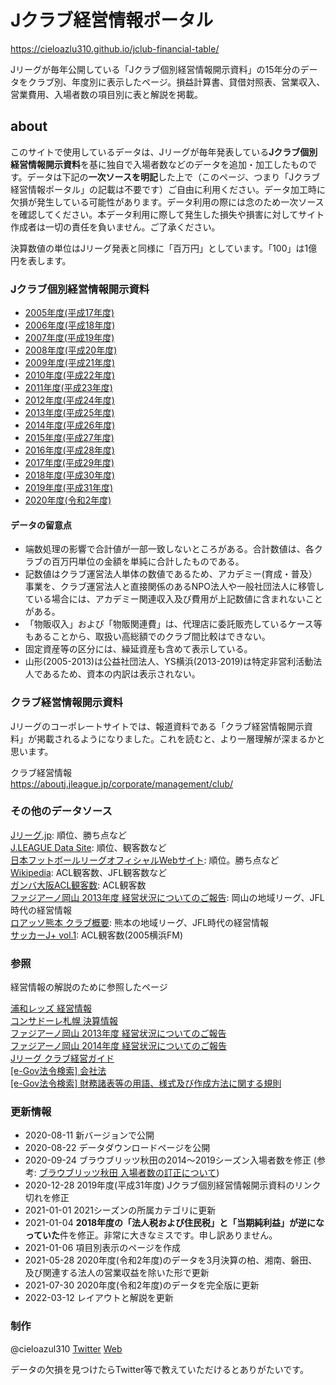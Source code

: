 # Jクラブ経営情報ポータル

<https://cieloazlu310.github.io/jclub-financial-table/>

Jリーグが毎年公開している「Jクラブ個別経営情報開示資料」の15年分のデータをクラブ別、年度別に表示したページ。損益計算書、貸借対照表、営業収入、営業費用、入場者数の項目別に表と解説を掲載。

## about

このサイトで使用しているデータは、Jリーグが毎年発表している**Jクラブ個別経営情報開示資料**を基に独自で入場者数などのデータを追加・加工したものです。データは下記の**一次ソースを明記**した上で（このページ、つまり「Jクラブ経営情報ポータル」の記載は不要です）ご自由に利用ください。データ加工時に欠損が発生している可能性があります。データ利用の際には念のため一次ソースを確認してください。本データ利用に際して発生した損失や損害に対してサイト作成者は一切の責任を負いません。ご了承ください。

決算数値の単位はJリーグ発表と同様に「百万円」としています。「100」は1億円を表します。

### Jクラブ個別経営情報開示資料

- [2005年度(平成17年度)](https://www.jleague.jp/docs/aboutj/club2006_02.pdf "2005年度(平成17年度) Jクラブ個別経営情報開示資料")
- [2006年度(平成18年度)](https://www.jleague.jp/docs/aboutj/club2007_02.pdf "2006年度(平成18年度) Jクラブ個別経営情報開示資料")
- [2007年度(平成19年度)](https://www.jleague.jp/docs/aboutj/club2008_02.pdf "2007年度(平成19年度) Jクラブ個別経営情報開示資料")
- [2008年度(平成20年度)](https://www.jleague.jp/docs/aboutj/club2009_02.pdf "2008年度(平成20年度) Jクラブ個別経営情報開示資料")
- [2009年度(平成21年度)](https://www.jleague.jp/docs/aboutj/club2010_02.pdf "2009年度(平成21年度) Jクラブ個別経営情報開示資料")
- [2010年度(平成22年度)](https://www.jleague.jp/docs/aboutj/club2011_02.pdf "2010年度(平成22年度) Jクラブ個別経営情報開示資料")
- [2011年度(平成23年度)](https://www.jleague.jp/docs/aboutj/club-h23kaiji.pdf "2011年度(平成23年度) Jクラブ個別経営情報開示資料")
- [2012年度(平成24年度)](https://www.jleague.jp/docs/aboutj/club-h24kaiji.pdf "2012年度(平成24年度) Jクラブ個別経営情報開示資料")
- [2013年度(平成25年度)](https://www.jleague.jp/docs/aboutj/club-h25kaiji.pdf "2013年度(平成25年度) Jクラブ個別経営情報開示資料")
- [2014年度(平成26年度)](https://www.jleague.jp/docs/aboutj/club-h26kaiji.pdf "2014年度(平成26年度) Jクラブ個別経営情報開示資料")
- [2015年度(平成27年度)](https://www.jleague.jp/docs/aboutj/club-h27kaiji.pdf "2015年度(平成27年度) Jクラブ個別経営情報開示資料")
- [2016年度(平成28年度)](https://www.jleague.jp/docs/aboutj/club-h28kaiji.pdf "2016年度(平成28年度) Jクラブ個別経営情報開示資料")
- [2017年度(平成29年度)](https://www.jleague.jp/docs/aboutj/club-h29kaiji.pdf "2017年度(平成29年度) Jクラブ個別経営情報開示資料")
- [2018年度(平成30年度)](https://www.jleague.jp/docs/aboutj/club-h30kaiji_3.pdf "2018年度(平成30年度) Jクラブ個別経営情報開示資料")
- [2019年度(平成31年度)](https://www.jleague.jp/docs/aboutj/club-h31kaiji-1.pdf "2019年度(平成31年度) Jクラブ個別経営情報開示資料")
- [2020年度(令和2年度)](https://aboutj.jleague.jp/corporate/wp-content/themes/j_corp/assets/pdf/club-r2kaiji_1_20210729.pdf "2020年度(令和2年度) Jクラブ個別経営情報開示資料")

#### データの留意点

- 端数処理の影響で合計値が一部一致しないところがある。合計数値は、各クラブの百万円単位の金額を単純に合計したものである。
- 記数値はクラブ運営法人単体の数値であるため、アカデミー(育成・普及）事業を、クラブ運営法人と直接関係のあるNPO法人や一般社団法人に移管している場合には、アカデミー関連収入及び費用が上記数値に含まれないことがある。
- 「物販収入」および「物販関連費」は、代理店に委託販売しているケース等もあることから、取扱い高総額でのクラブ間比較はできない。
- 固定資産等の区分には、繰延資産も含めて表示している。
- 山形(2005-2013)は公益社団法人、YS横浜(2013-2019)は特定非営利活動法人であるため、資本の内訳は表示されない。

### クラブ経営情報開示資料

Jリーグのコーポレートサイトでは、報道資料である「クラブ経営情報開示資料」が掲載されるようになりました。これを読むと、より一層理解が深まるかと思います。

クラブ経営情報  
<https://aboutj.jleague.jp/corporate/management/club/>

### その他のデータソース

[Jリーグ.jp](https://www.jleague.jp/): 順位、勝ち点など  
[J.LEAGUE Data Site](https://data.j-league.or.jp/SFTP01/): 順位、観客数など  
[日本フットボールリーグオフィシャルWebサイト](http://www.jfl.or.jp/): 順位。勝ち点など  
[Wikipedia](https://ja.wikipedia.org/wiki/): ACL観客数、JFL観客数など  
[ガンバ大阪ACL観客数](http://datadata.zashiki.com/gamba/att/douinacl.htm): ACL観客数  
[ファジアーノ岡山 2013年度 経営状況についてのご報告](https://www.fagiano-okayama.com/news/p1398334491.html): 岡山の地域リーグ、JFL時代の経営情報  
[ロアッソ熊本 クラブ概要](https://roasso-k.com/top_team/club_outline): 熊本の地域リーグ、JFL時代の経営情報  
[サッカーJ+ vol.1](https://ja.wikipedia.org/wiki/%E3%82%B5%E3%83%83%E3%82%AB%E3%83%BCJ%2B): ACL観客数(2005横浜FM)

### 参照

経営情報の解説のために参照したページ

[浦和レッズ 経営情報](https://www.urawa-reds.co.jp/club/managdata.php)  
[コンサドーレ札幌 決算情報](https://www.consadole-sapporo.jp/club/settlement/)  
[ファジアーノ岡山 2013年度 経営状況についてのご報告](https://www.fagiano-okayama.com/news/p1398334491.html)  
[ファジアーノ岡山 2014年度 経営状況についてのご報告](https://www.fagiano-okayama.com/news/p1429706533.html)  
[Jリーグ クラブ経営ガイド](https://aboutj.jleague.jp/corporate/management/guide/)  
[[e-Gov法令検索] 会社法](https://elaws.e-gov.go.jp/document?lawid=417AC0000000086)  
[[e-Gov法令検索] 財務諸表等の用語、様式及び作成方法に関する規則](https://elaws.e-gov.go.jp/document?lawid=338M50000040059_20210924_503M60000002061)  

### 更新情報

- 2020-08-11 新バージョンで公開
- 2020-08-22 データダウンロードページを公開
- 2020-09-24 ブラウブリッツ秋田の2014〜2019シーズン入場者数を修正 (参考: [ブラウブリッツ秋田 入場者数の訂正について](https://www.jleague.jp/release/post-64557/))
- 2020-12-28 2019年度(平成31年度) Jクラブ個別経営情報開示資料のリンク切れを修正
- 2021-01-01 2021シーズンの所属カテゴリに更新
- 2021-01-04 **2018年度の「法人税および住民税」と「当期純利益」が逆になっていた**件を修正。非常に大きなミスです。申し訳ありません。
- 2021-01-06 項目別表示のページを作成
- 2021-05-28 2020年度(令和2年度)のデータを3月決算の柏、湘南、磐田、及び関連する法人の営業収益を除いた形で更新
- 2021-07-30 2020年度(令和2年度)のデータを完全版に更新
- 2022-03-12 レイアウトと解説を更新

### 制作

@cieloazul310 [Twitter](https://twitter.com/cieloazul310 "@cieloazul310")  [Web](https://cieloazul310.github.io/ "水戸地図")

データの欠損を見つけたらTwitter等で教えていただけるとありがたいです。

